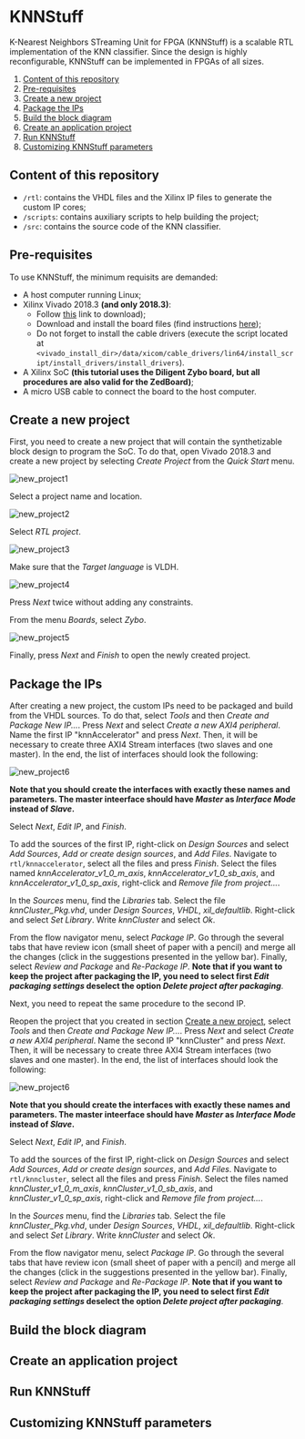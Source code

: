 # KNNStuff
K-Nearest Neighbors STreaming Unit for FPGA (KNNStuff) is a scalable RTL implementation of the KNN classifier. Since the design is highly reconfigurable, KNNStuff can be implemented in FPGAs of all sizes.

1. [Content of this repository](#content-of-this-repository)
2. [Pre-requisites](#pre-requisites)
3. [Create a new project](#create-a-new-project)
4. [Package the IPs](#package-the-ips)
5. [Build the block diagram](#build-the-block-diagram)
6. [Create an application project](#create-an-application-project)
7. [Run KNNStuff](#run-knn-stuff)
8. [Customizing KNNStuff parameters](#customizing-knnstuff-parameters)

## Content of this repository
* `/rtl`: contains the VHDL files and the Xilinx IP files to generate the custom IP cores;
* `/scripts`: contains auxiliary scripts to help building the project;
* `/src`: contains the source code of the KNN classifier.

## Pre-requisites
To use KNNStuff, the minimum requisits are demanded:
* A host computer running Linux;
* Xilinx Vivado 2018.3 **(and only 2018.3)**:
  * Follow [this](https://www.xilinx.com/support/download/index.html/content/xilinx/en/downloadNav/vivado-design-tools/2018-3.html) link to download);
  * Download and install the board files (find instructions [here](https://reference.digilentinc.com/reference/software/vivado/board-files));
  * Do not forget to install the cable drivers (execute the script located at `<vivado_install_dir>/data/xicom/cable_drivers/lin64/install_script/install_drivers/install_drivers`).
* A Xilinx SoC **(this tutorial uses the Diligent Zybo board, but all procedures are also valid for the ZedBoard)**;
* A micro USB cable to connect the board to the host computer.

## Create a new project
First, you need to create a new project that will contain the synthetizable block design to program the SoC. To do that, open Vivado 2018.3 and create a new project by selecting *Create Project* from the *Quick Start* menu.

![new_project1](img/new_project1.png "New Project 1")

Select a project name and location.

![new_project2](img/new_project2.png "New Project 2")

Select *RTL project*.

![new_project3](img/new_project3.png "New Project 3")

Make sure that the *Target language* is VLDH.

![new_project4](img/new_project4.png "New Project 4")

Press *Next* twice without adding any constraints.

From the menu *Boards*, select *Zybo*.

![new_project5](img/new_project5.png "New Project 5")

Finally, press *Next* and *Finish* to open the newly created project.

## Package the IPs
After creating a new project, the custom IPs need to be packaged and build from the VHDL sources. To do that, select *Tools* and then *Create and Package New IP...*. Press *Next* and select *Create a new AXI4 peripheral*. Name the first IP "knnAccelerator" and press *Next*. Then, it will be necessary to create three AXI4 Stream interfaces (two slaves and one master). In the end, the list of interfaces should look the following:

![new_project6](img/new_project6.png "New Project 6")

**Note that you should create the interfaces with exactly these names and parameters. The master inteerface should have *Master* as *Interface Mode* instead of *Slave*.**

Select *Next*, *Edit IP*, and *Finish*.

To add the sources of the first IP, right-click on *Design Sources* and select *Add Sources*, *Add or create design sources*, and *Add Files*. Navigate to `rtl/knnaccelerator`, select all the files and press *Finish*. Select the files named *knnAccelerator_v1_0_m_axis*, *knnAccelerator_v1_0_sb_axis*, and *knnAccelerator_v1_0_sp_axis*, right-click and *Remove file from project...*.

In the *Sources* menu, find the *Libraries* tab. Select the file *knnCluster_Pkg.vhd*, under *Design Sources*, *VHDL*, *xil_defaultlib*. Right-click and select *Set Library*. Write *knnCluster* and select *Ok*.

From the flow navigator menu, select *Package IP*. Go through the several tabs that have review icon (small sheet of paper with a pencil) and merge all the changes (click in the suggestions presented in the yellow bar). Finally, select *Review and Package* and *Re-Package IP*. **Note that if you want to keep the project after packaging the IP, you need to select first *Edit packaging settings* deselect the option *Delete project after packaging***.

Next, you need to repeat the same procedure to the second IP.

Reopen the project that you created in section [Create a new project](#create-a-new-project), select *Tools* and then *Create and Package New IP...*. Press *Next* and select *Create a new AXI4 peripheral*. Name the second IP "knnCluster" and press *Next*. Then, it will be necessary to create three AXI4 Stream interfaces (two slaves and one master). In the end, the list of interfaces should look the following:

![new_project6](img/new_project6.png "New Project 6")

**Note that you should create the interfaces with exactly these names and parameters. The master inteerface should have *Master* as *Interface Mode* instead of *Slave*.**

Select *Next*, *Edit IP*, and *Finish*.

To add the sources of the first IP, right-click on *Design Sources* and select *Add Sources*, *Add or create design sources*, and *Add Files*. Navigate to `rtl/knncluster`, select all the files and press *Finish*. Select the files named *knnCluster_v1_0_m_axis*, *knnCluster_v1_0_sb_axis*, and *knnCluster_v1_0_sp_axis*, right-click and *Remove file from project...*.

In the *Sources* menu, find the *Libraries* tab. Select the file *knnCluster_Pkg.vhd*, under *Design Sources*, *VHDL*, *xil_defaultlib*. Right-click and select *Set Library*. Write *knnCluster* and select *Ok*.

From the flow navigator menu, select *Package IP*. Go through the several tabs that have review icon (small sheet of paper with a pencil) and merge all the changes (click in the suggestions presented in the yellow bar). Finally, select *Review and Package* and *Re-Package IP*. **Note that if you want to keep the project after packaging the IP, you need to select first *Edit packaging settings* deselect the option *Delete project after packaging***.

## Build the block diagram
## Create an application project
## Run KNNStuff
## Customizing KNNStuff parameters
